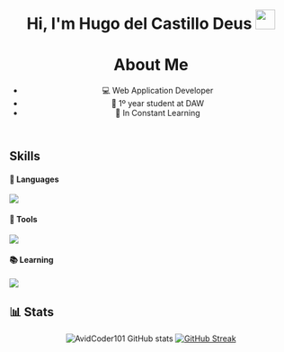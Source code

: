 <h1 align="center">Hi, I'm Hugo del Castillo Deus <img src="https://media.giphy.com/media/hvRJCLFzcasrR4ia7z/giphy.gif" width="35"> </h1>
<header>

# About Me
<ul>
    <li>💻 Web Application Developer </li>
    <li>📖 1º year student at DAW </li>
    <li>📝 In Constant Learning </li>
</ul>
</header>
<section>
    
# Skills

#### 🔧 Languages
<p>
  <a href="https://skillicons.dev">
    <img src="https://skillicons.dev/icons?i=html,css,java"/>
  </a>
</p>

#### 🔨 Tools
<p>
  <a href="https://skillicons.dev">
    <img src="https://skillicons.dev/icons?i=git,github,mysql,neovim,linux,ubuntu,arch"/>
  </a>
</p>
</section>

#### 📚 Learning
<p>
  <a href="https://skillicons.dev">
    <img src="https://skillicons.dev/icons?i=javascript,php"/>
  </a>

## 📊 Stats
<section align=center>
    
![AvidCoder101 GitHub stats](https://github-readme-stats.vercel.app/api?username=hugopiramide&show_icons=true&theme=radical) 
[![GitHub Streak](https://github-readme-streak-stats.herokuapp.com/?user=hugopiramide&theme=radical)](https://git.io/streak-stats)

 </section>

 
